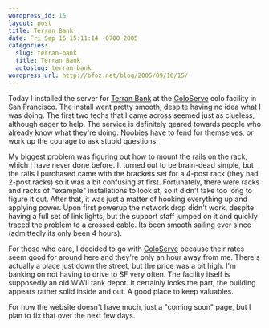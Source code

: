 ```yaml
---
wordpress_id: 15
layout: post
title: Terran Bank
date: Fri Sep 16 15:11:14 -0700 2005
categories:
  slug: terran-bank
  title: Terran Bank
  autoslug: terran-bank
wordpress_url: http://bfoz.net/blog/2005/09/16/15/
---
```

Today I installed the server for [Terran Bank](http://terran-bank.com) at the [ColoServe](http://coloserve.com) colo facility in San Francisco. The install went pretty smooth, despite having no idea what I was doing. The first two techs that I came across seemed just as clueless, although eager to help. The service is definitely geared towards people who already know what they're doing. Noobies have to fend for themselves, or work up the courage to ask stupid questions.

My biggest problem was figuring out how to mount the rails on the rack, which I have never done before. It turned out to be brain-dead simple, but the rails I purchased came with the brackets set for a 4-post rack (they had 2-post racks) so it was a bit confusing at first. Fortunately, there were racks and racks of "example" installations to look at, so it didn't take too long to figure it out. After that, it was just a matter of hooking everything up and applying power. Upon first powerup the network drop didn't work, despite having a full set of link lights, but the support staff jumped on it and quickly traced the problem to a crossed cable. Its been smooth sailing ever since (admittedly its only been 4 hours).

For those who care, I decided to go with [ColoServe](http://coloserve.com) because their rates seem good for around here and they're only an hour away from me. There's actually a place just down the street, but the price was a bit high. I'm banking on not having to drive to SF very often. The facility itself is supposedly an old WWII tank depot. It certainly looks the part, the building appears rather solid inside and out. A good place to keep valuables.

For now the website doesn't have much, just a "coming soon" page, but I plan to fix that over the next few days.
